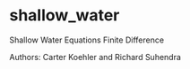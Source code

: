 # shallow_water
Shallow Water Equations Finite Difference

Authors: Carter Koehler and Richard Suhendra
